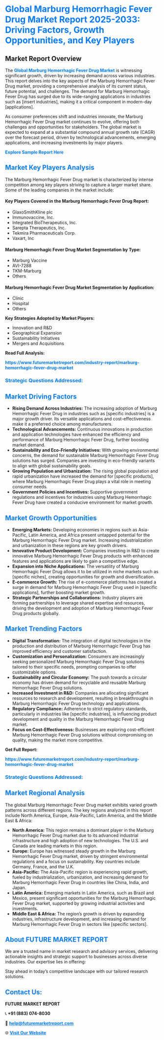<h1 style="color: #007BFF;">Global Marburg Hemorrhagic Fever Drug Market Report 2025-2033: Driving Factors, Growth Opportunities, and Key Players</h1>

<section id="overview">
<h2>Market Report Overview</h2>
<p>The <a href="https://www.futuremarketreport.com/industry-report/marburg-hemorrhagic-fever-drug-market" style="color: #007BFF; text-decoration: none;"><strong>Global Marburg Hemorrhagic Fever Drug Market</strong></a> is witnessing significant growth, driven by increasing demand across various industries. This report delves into the key aspects of the Marburg Hemorrhagic Fever Drug market, providing a comprehensive analysis of its current status, future potential, and challenges. The demand for Marburg Hemorrhagic Fever Drug has surged due to its wide-ranging applications in industries such as [insert industries], making it a critical component in modern-day [applications].</p>
<p>As consumer preferences shift and industries innovate, the Marburg Hemorrhagic Fever Drug market continues to evolve, offering both challenges and opportunities for stakeholders. The global market is expected to expand at a substantial compound annual growth rate (CAGR) over the forecast period, driven by technological advancements, emerging applications, and increasing investments by major players.</p>
</section>

<section id="overview">
<p><a href="https://www.futuremarketreport.com/request-sample/reportId=52854" style="color: #007BFF; text-decoration: none;"><strong>Explore Sample Report Here</strong></a></p>
</section>

<section id="key-players">
<h2 style="color: #007BFF;">Market Key Players Analysis</h2>
<p>The Marburg Hemorrhagic Fever Drug market is characterized by intense competition among key players striving to capture a larger market share. Some of the leading companies in the market include:</p>
<h4>Key Players Covered in the Marburg Hemorrhagic Fever Drug Report:</h4>
<ul><li>GlaxoSmithKline plc</li><li>Immunovaccine, Inc.</li><li>Integrated BioTherapeutics, Inc.</li><li>Sarepta Therapeutics, Inc.</li><li>Tekmira Pharmaceuticals Corp.</li><li>Vaxart, Inc</li></ul>
<h4>Marburg Hemorrhagic Fever Drug Market Segmentation by Type:</h4>
<ul><li>Marburg Vaccine</li><li>AVI-7288</li><li>TKM-Marburg</li><li>Others</li></ul>

<h4>Marburg Hemorrhagic Fever Drug Market Segmentation by Application:</h4>
<ul><li>Clinic</li><li>Hospital</li><li>Others</li></ul>
<p><strong>Key Strategies Adopted by Market Players:</strong></p>
<ul>
<li>Innovation and R&D</li>
<li>Geographical Expansion</li>
<li>Sustainability Initiatives</li>
<li>Mergers and Acquisitions</li>
</ul>
</section>

<section>
<p><strong>Read Full Analysis: </strong></p><a href="https://www.futuremarketreport.com/industry-report/marburg-hemorrhagic-fever-drug-market" style="color: #007BFF; text-decoration: none;"><strong>https://www.futuremarketreport.com/industry-report/marburg-hemorrhagic-fever-drug-market</strong></a>
<h3 style="color: #007BFF;">Strategic Questions Addressed:</h3>
</section>

<section id="driving-factors">
<h2 style="color: #007BFF;">Market Driving Factors</h2>
<ul>
<li><strong>Rising Demand Across Industries:</strong> The increasing adoption of Marburg Hemorrhagic Fever Drug in industries such as [specific industries] is a major growth driver. Its versatile applications and cost-effectiveness make it a preferred choice among manufacturers.</li>
<li><strong>Technological Advancements:</strong> Continuous innovations in production and application technologies have enhanced the efficiency and performance of Marburg Hemorrhagic Fever Drug, further boosting market demand.</li>
<li><strong>Sustainability and Eco-Friendly Initiatives:</strong> With growing environmental concerns, the demand for sustainable Marburg Hemorrhagic Fever Drug solutions has surged. Companies are investing in eco-friendly variants to align with global sustainability goals.</li>
<li><strong>Growing Population and Urbanization:</strong> The rising global population and rapid urbanization have increased the demand for [specific products], where Marburg Hemorrhagic Fever Drug plays a vital role in meeting consumer needs.</li>
<li><strong>Government Policies and Incentives:</strong> Supportive government regulations and incentives for industries using Marburg Hemorrhagic Fever Drug have created a conducive environment for market growth.</li>
</ul>
</section>

<section id="growth-opportunities">
<h2 style="color: #007BFF;">Market Growth Opportunities</h2>
<ul>
<li><strong>Emerging Markets:</strong> Developing economies in regions such as Asia-Pacific, Latin America, and Africa present untapped potential for the Marburg Hemorrhagic Fever Drug market. Increasing industrialization and urbanization in these regions are key growth drivers.</li>
<li><strong>Innovative Product Development:</strong> Companies investing in R&D to create innovative Marburg Hemorrhagic Fever Drug products with enhanced features and applications are likely to gain a competitive edge.</li>
<li><strong>Expansion into Niche Applications:</strong> The versatility of Marburg Hemorrhagic Fever Drug allows it to be utilized in niche markets such as [specific niches], creating opportunities for growth and diversification.</li>
<li><strong>E-commerce Growth:</strong> The rise of e-commerce platforms has created a surge in demand for Marburg Hemorrhagic Fever Drug used in [specific applications], further boosting market growth.</li>
<li><strong>Strategic Partnerships and Collaborations:</strong> Industry players are forming partnerships to leverage shared expertise and resources, driving the development and adoption of Marburg Hemorrhagic Fever Drug products globally.</li>
</ul>
</section>

<section id="trending-factors">
<h2 style="color: #007BFF;">Market Trending Factors</h2>
<ul>
<li><strong>Digital Transformation:</strong> The integration of digital technologies in the production and distribution of Marburg Hemorrhagic Fever Drug has improved efficiency and customer satisfaction.</li>
<li><strong>Customization and Personalization:</strong> Consumers are increasingly seeking personalized Marburg Hemorrhagic Fever Drug solutions tailored to their specific needs, prompting companies to offer customizable options.</li>
<li><strong>Sustainability and Circular Economy:</strong> The push towards a circular economy has driven demand for recyclable and reusable Marburg Hemorrhagic Fever Drug solutions.</li>
<li><strong>Increased Investment in R&D:</strong> Companies are allocating significant resources to research and development, resulting in breakthroughs in Marburg Hemorrhagic Fever Drug technology and applications.</li>
<li><strong>Regulatory Compliance:</strong> Adherence to strict regulatory standards, particularly in industries like [specific industries], is influencing product development and quality in the Marburg Hemorrhagic Fever Drug market.</li>
<li><strong>Focus on Cost-Effectiveness:</strong> Businesses are exploring cost-efficient Marburg Hemorrhagic Fever Drug solutions without compromising on quality, making the market more competitive.</li>
</ul>
</section>

<section>
<p><strong>Get Full Report: </strong></p><a href="https://www.futuremarketreport.com/industry-report/marburg-hemorrhagic-fever-drug-market" style="color: #007BFF; text-decoration: none;"><strong>https://www.futuremarketreport.com/industry-report/marburg-hemorrhagic-fever-drug-market</strong></a>
<h3 style="color: #007BFF;">Strategic Questions Addressed:</h3>
</section>


<section id="regional-analysis">
<h2 style="color: #007BFF;">Market Regional Analysis</h2>
<p>The global Marburg Hemorrhagic Fever Drug market exhibits varied growth patterns across different regions. The key regions analyzed in this report include North America, Europe, Asia-Pacific, Latin America, and the Middle East & Africa:</p>
<ul>
<li><strong>North America:</strong> This region remains a dominant player in the Marburg Hemorrhagic Fever Drug market due to its advanced industrial infrastructure and high adoption of new technologies. The U.S. and Canada are leading markets in this region.</li>
<li><strong>Europe:</strong> Europe has witnessed steady growth in the Marburg Hemorrhagic Fever Drug market, driven by stringent environmental regulations and a focus on sustainability. Key countries include Germany, France, and the U.K.</li>
<li><strong>Asia-Pacific:</strong> The Asia-Pacific region is experiencing rapid growth, fueled by industrialization, urbanization, and increasing demand for Marburg Hemorrhagic Fever Drug in countries like China, India, and Japan.</li>
<li><strong>Latin America:</strong> Emerging markets in Latin America, such as Brazil and Mexico, present significant opportunities for the Marburg Hemorrhagic Fever Drug market, supported by growing industrial activities and investments.</li>
<li><strong>Middle East & Africa:</strong> The region’s growth is driven by expanding industries, infrastructure development, and increasing demand for Marburg Hemorrhagic Fever Drug in sectors like [specific sectors].</li>
</ul>
</section>

<footer>
<h2 style="color: #007BFF;">About FUTURE MARKET REPORT</h2>
<p>We are a trusted name in market research and advisory services, delivering actionable insights and strategic support to businesses across diverse industries. Our expertise lies in offering:</p>

<p>Stay ahead in today’s competitive landscape with our tailored research solutions.</p>

<h2 style="color: #007BFF;">Contact Us:</h2>
<p><strong>FUTURE MARKET REPORT</strong></p>
<p>📞 <strong>+91 (883) 074-8030</strong></p>
<p>📧 <strong><a href="mailto:help@futuremarketreport.com" style="color: #007BFF;">help@futuremarketreport.com</a></strong></p>
<p>🌐 <strong><a href="https://www.futuremarketreport.com/" style="color: #007BFF;">Visit Our Website</a></strong></p>
</footer>